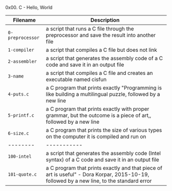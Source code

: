 0x00. C - Hello, World

| Filename | Description |
| -------- | ----------- |
| `0-preprocessor` | a script that runs a C file through the preprocessor and save the result into another file |
| `1-compiler` | a script that compiles a C file but does not link |
| `2-assembler` | a script that generates the assembly code of a C code and save it in an output file |
| `3-name` | a script that compiles a C file and creates an executable named cisfun |
| `4-puts.c` | a C program that prints exactly "Programming is like building a multilingual puzzle, followed by a new line |
| `5-printf.c` | a C program that prints exactly with proper grammar, but the outcome is a piece of art,, followed by a new line |
| `6-size.c` | a C program that prints the size of various types on the computer it is compiled and run on |
| -------- | ----------- |
| `100-intel` | a script that generates the assembly code (Intel syntax) of a C code and save it in an output file |
| `101-quote.c` | a C program that prints exactly and that piece of art is useful" - Dora Korpar, 2015-10-19, followed by a new line, to the standard error |
